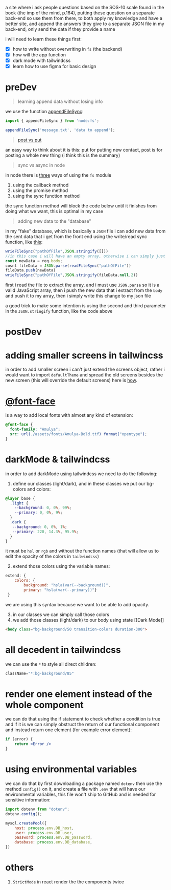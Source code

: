 a site where i ask people questions based on the SOS-10 scale found in the book (the imp of the mind, p.164), putting these  question on a separate back-end so use them from there, to both apply my knowledge and have a better site, and append the answers they give to a separate JSON file in my back-end, only send the data if they provide a name

i will need to learn these things first:

- [x] how to write without overwriting in `fs` (the backend)
- [x] how will the app function
- [x] dark mode with tailwindcss
- [x] learn how to use figma for basic design 
# preDev

> learning append data without losing info

we use the function [appendFileSync](https://nodejs.org/api/fs.html#fsappendfilesyncpath-data-options):

```js
import { appendFileSync } from 'node:fs';

appendFileSync('message.txt', 'data to append');

```

> [post vs put](https://stackoverflow.com/a/630475/20940799)

an easy way to think about it is this: put for putting new contact, post is for posting a whole new thing (i think this is the summary)

> sync vs async in node

in node there is [three](https://nodejs.org/api/fs.html#promise-example) ways of using the `fs` module

1. using the callback method
2. using the promise method
3. using the sync function method

the sync function method will block the code below until it finishes from doing what we want, this is optimal in my case

> adding new data to the "database"

in my "fake" database, which is basically a `JSON` file i can add new data from the sent data that i get from the front end using the write/read sync function, like [this](https://stackoverflow.com/a/61474383/20940799):

```js
wrieFileSync("pathOfFile",JSON.stringify([]))
//in this case i will have an empty array, otherwise i can simply just put an empty array in my file, so this is not really needed
const newData = req.body;
cosnt fileData = JSON.parse(readFileSync("pathOfFile"))
fileData.push(newData)
wrieFileSync("pathOfFile",JSON.stringify(fileData,null,2))
```

first i read the file to extract the array, and i must use `JSON.parse` so it is a valid JavaScript array, then i push the new data that i extract from the `body` and push it to my array, then i simply write this change to my json file

a good trick to make some intention is using the second and third parameter in the `JSON.stringify` function, like the code above

# postDev


# adding smaller screens in tailwincss

in order to add smaller screen i can't just extend the screens object, rather i would want to import `defaultTheme` and spread the old screens besides the new screen (this will override the default screens) here is [how](https://tailwindcss.com/docs/screens#adding-smaller-breakpoints).


# [@font-face](https://developer.mozilla.org/en-US/docs/Web/CSS/@font-face)

is a way to add local fonts with almost any kind of extension:

```css
@font-face {
  font-family: "Amulya";
  src: url(./assets/fonts/Amulya-Bold.ttf) format("opentype");
}
```

# darkMode & tailwindcss

in order to add darkMode using tailwindcss we need to do the following:

1. define our classes (light/dark), and in these classes we put our bg-colors and colors:
```css
@layer base {
  .light {
    --background: 0, 0%, 99%;
    --primary: 0, 0%, 9%; 
  }
  .dark {
   --background: 0, 0%, 1%;
   --primary: 220, 14.3%, 95.9%;
  }
}
```

it must be `hsl` or `rgb` and without the function names (that will allow us to edit the opacity of the colors in `tailwindcss`)

2. extend those colors using the variable names:
```js
extend: {
	colors: {
		background: "hsla(var(--background))",
		primary: "hsla(var(--primary))"}
 }
```

we are using this syntax because we want to be able to add opacity.

3. in our classes we can simply call those colors
4. we add those classes (light/dark) to our body using state [[Dark Mode]] 

```html
<body class="bg-background/50 transition-colors duration-300">
```

# all decedent in tailwindcss

we can use the `*` to style all direct children:

```jsx
className="*:bg-background/85"
```

# render one element instead of the whole component

we can do that using the if statement to check whether a condition is true and if it is we can simply obstruct the return of our functional component and instead return one element (for example error element):

```jsx
if (error) {
    return <Error />
}
```

# using environmental variables

we can do that by first downloading a package named `dotenv` then use the method `config()` on it, and create a file with `.env` that will have our environmental variables, this file won't ship to GitHub and is needed for sensitive information:

```js
import dotenv from "dotenv";
dotenv.config();

mysql.createPool({
    host: process.env.DB_host,
    user: process.env.DB_user,
    password: process.env.DB_password,
    database: process.env.DB_database,
})
```
# others

1. `StrictMode` in react render the the components twice 

